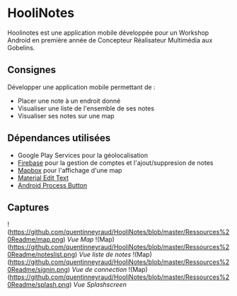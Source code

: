 # HooliNotes

Hoolinotes est une application mobile développée pour un Workshop Android en première année de Concepteur Réalisateur Multimédia aux Gobelins.

## Consignes

Développer une application mobile permettant de :
- Placer une note à un endroit donné
- Visualiser une liste de l'ensemble de ses notes
- Visualiser ses notes sur une map

## Dépendances utilisées

- Google Play Services pour la géolocalisation
- [Firebase](https://www.firebase.com/) pour la gestion de comptes et l'ajout/suppresion de notes
- [Mapbox](https://www.mapbox.com/) pour l'affichage d'une map
- [Material Edit Text](https://github.com/rengwuxian/MaterialEditText)
- [Android Process Button](https://github.com/dmytrodanylyk/android-process-button)


## Captures
!(https://github.com/quentinneyraud/HooliNotes/blob/master/Ressources%20Readme/map.png)
*Vue Map*
!(Map)(https://github.com/quentinneyraud/HooliNotes/blob/master/Ressources%20Readme/noteslist.png)
*Vue liste de notes*
!(Map)(https://github.com/quentinneyraud/HooliNotes/blob/master/Ressources%20Readme/signin.png)
*Vue de connection*
!(Map)(https://github.com/quentinneyraud/HooliNotes/blob/master/Ressources%20Readme/splash.png)
*Vue Splashscreen*
